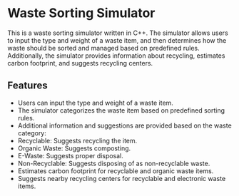 # Waste Sorting Simulator

This is a waste sorting simulator written in C++. The simulator allows users to input the type and weight of a waste item, and then determines how the waste should be sorted and managed based on predefined rules. Additionally, the simulator provides information about recycling, estimates carbon footprint, and suggests recycling centers.

## Features

- Users can input the type and weight of a waste item.
- The simulator categorizes the waste item based on predefined sorting rules.
- Additional information and suggestions are provided based on the waste category:
- Recyclable: Suggests recycling the item.
- Organic Waste: Suggests composting.
- E-Waste: Suggests proper disposal.
- Non-Recyclable: Suggests disposing of as non-recyclable waste.
- Estimates carbon footprint for recyclable and organic waste items.
- Suggests nearby recycling centers for recyclable and electronic waste items.

